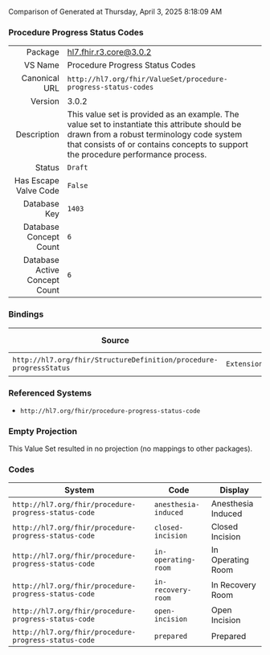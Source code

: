 Comparison of 
Generated at Thursday, April 3, 2025 8:18:09 AM

### Procedure Progress Status Codes

|      |     |
| ---: | --- |
| Package | hl7.fhir.r3.core@3.0.2 |
| VS Name | Procedure Progress Status Codes |
| Canonical URL | `http://hl7.org/fhir/ValueSet/procedure-progress-status-codes` |
| Version | 3.0.2 |
| Description | This value set is provided as an example. The value set to instantiate this attribute should be drawn from a robust terminology code system that consists of or contains concepts to support the procedure performance process. |
| Status | `Draft` |
| Has Escape Valve Code | `False` |
| Database Key | `1403` |
| Database Concept Count | `6` |
| Database Active Concept Count | `6` |
### Bindings

| Source | Element | Binding | Strength | Element Short |
| ------ | ------- | ------- | -------- | ------------- |
| `http://hl7.org/fhir/StructureDefinition/procedure-progressStatus` | `Extension.valueCodeableConcept` | `http://hl7.org/fhir/ValueSet/procedure-progress-status-codes` | `Example` | Value of extension |

### Referenced Systems

* `http://hl7.org/fhir/procedure-progress-status-code`
### Empty Projection

This Value Set resulted in no projection (no mappings to other packages).

### Codes

| System | Code | Display |
| ------ | ---- | ------- |
| `http://hl7.org/fhir/procedure-progress-status-code` | `anesthesia-induced` | Anesthesia Induced |
| `http://hl7.org/fhir/procedure-progress-status-code` | `closed-incision` | Closed Incision |
| `http://hl7.org/fhir/procedure-progress-status-code` | `in-operating-room` | In Operating Room |
| `http://hl7.org/fhir/procedure-progress-status-code` | `in-recovery-room` | In Recovery Room |
| `http://hl7.org/fhir/procedure-progress-status-code` | `open-incision` | Open Incision |
| `http://hl7.org/fhir/procedure-progress-status-code` | `prepared` | Prepared |
